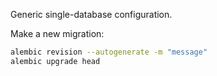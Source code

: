 Generic single-database configuration.


Make a new migration:
```sh
alembic revision --autogenerate -m "message"
alembic upgrade head
```